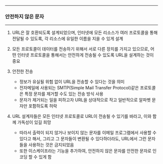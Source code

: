 -----
### 안전하지 않은 문자
-----
1. URL은 잘 호환되도록 설계되었으며, 인터넷에 모든 리소스가 여러 프로토콜을 통해 전달될 수 있도록, 각 리소스에 유일한 이름을 지을 수 있게 설계
2. 모든 프로토콜이 데이터를 전송하기 위해서 서로 다른 장치를 가지고 있으므로, 어떤 인터넷 프로토콜을 통해서는 안전하게 전송될 수 있도록 URL을 설계하는 것이 중요
3. 안전한 전송
   - 정보가 유실될 위험 없이 URL을 전송할 수 있다는 것을 의미
   - 전자메일에 사용되는 SMTP(Simple Mail Transfer Protocol)같은 프로토콜은 특정 문자를 제거할 수도 있는 전송 방식 사용
   - 문자가 제거되는 일을 피하고자 URL을 상대적으로 작고 일반적으로 알파벳 문자만 포함하도록 허락

4. URL 설계자들은 모든 인터넷 프로토콜로 URL이 전송될 수 있기를 바라고, 이와 함께 가독성이 있길 희망
   - 따라서 출력이 되지 않거나 보이지 않는 문자를 이메일 프로그램에서 사용할 수 있다고 해서, 그리고 그 문자들이 변환될 수 있다하더라도, URL에서 그런 문자들을 사용하는 것은 금지되었음
   - 또한 이스케이프라는 기능을 추가하여, 안전하지 않은 문자를 안전한 문자로 인코딩 할 수 있게 함
